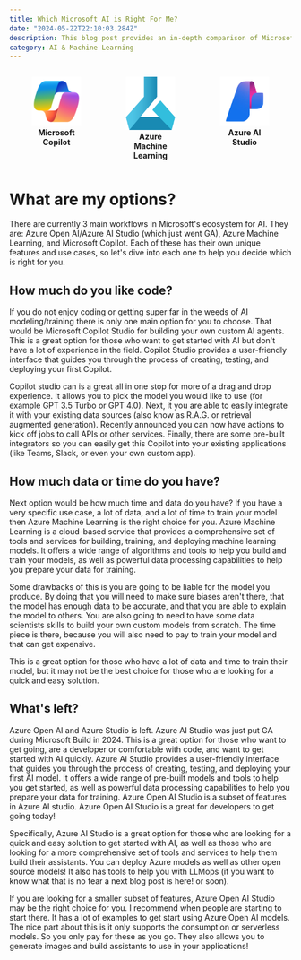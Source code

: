 ```yaml
---
title: Which Microsoft AI is Right For Me?
date: "2024-05-22T22:10:03.284Z"
description: This blog post provides an in-depth comparison of Microsoft's three main AI products, helping readers understand their unique features, use cases, and benefits. It aims to guide you in choosing the right AI product for your specific needs, whether it's for natural language processing, computer vision, or reinforcement learning. The post also offers insights into how these AI products integrate with Azure and other services, ensuring you can seamlessly incorporate AI capabilities into your existing workflows.
category: AI & Machine Learning
---
```


<div style="display: flex; justify-content: space-around;">
    <figure style="text-align: center;">
        <img src="./Copilot.png" alt="Microsoft Copilot" width="200"/>
        <figcaption><b>Microsoft Copilot</b></figcaption>
    </figure>
    <figure style="text-align: center;">
        <img src="./azure-machine-learning-service-logo-445C459FD8-seeklogo.com.png" alt="Azure Machine Learning" width="200"/>
        <figcaption><b>Azure Machine Learning</b></figcaption>
    </figure>
    <figure style="text-align: center;">
        <img src="./images.png" alt="Azure AI Studio" width="200"/>
        <figcaption><b>Azure AI Studio</b></figcaption>
    </figure>
</div>



# What are my options?
There are currently 3 main workflows in Microsoft's ecosystem for AI. They are: Azure Open AI/Azure AI Studio (which just went GA), Azure Machine Learning, and Microsoft Copilot. Each of these has their own unique features and use cases, so let's dive into each one to help you decide which is right for you.

## How much do you like code?
If you do not enjoy coding or getting super far in the weeds of AI modeling/training there is only one main option for you to choose. That would be Microsoft Copilot Studio for building your own custom AI agents. This is a great option for those who want to get started with AI but don't have a lot of experience in the field. Copilot Studio provides a user-friendly interface that guides you through the process of creating, testing, and deploying your first Copilot.

Copilot studio can is a great all in one stop for more of a drag and drop experience. It allows you to pick the model you would like to use (for example GPT 3.5 Turbo or GPT 4.0). Next, it you are able to easily integrate it with your existing data sources (also know as R.A.G. or retrieval augmented generation). Recently announced you can now have actions to kick off jobs to call APIs or other services. Finally, there are some pre-built integrators so you can easily get this Copilot into your existing applications (like Teams, Slack, or even your own custom app).

## How much data or time do you have?
Next option would be how much time and data do you have? If you have a very specific use case, a lot of data, and a lot of time to train your model then Azure Machine Learning is the right choice for you. Azure Machine Learning is a cloud-based service that provides a comprehensive set of tools and services for building, training, and deploying machine learning models. It offers a wide range of algorithms and tools to help you build and train your models, as well as powerful data processing capabilities to help you prepare your data for training. 

Some drawbacks of this is you are going to be liable for the model you produce. By doing that you will need to make sure biases aren't there, that the model has enough data to be accurate, and that you are able to explain the model to others. You are also going to need to have some data scientists skills to build your own custom models from scratch. The time piece is there, because you will also need to pay to train your model and that can get expensive. 

This is a great option for those who have a lot of data and time to train their model, but it may not be the best choice for those who are looking for a quick and easy solution.

## What's left?
Azure Open AI and Azure Studio is left. Azure AI Studio was just put GA during Microsoft Build in 2024. This is a great option for those who want to get going, are a developer or comfortable with code, and want to get started with AI quickly. Azure AI Studio provides a user-friendly interface that guides you through the process of creating, testing, and deploying your first AI model. It offers a wide range of pre-built models and tools to help you get started, as well as powerful data processing capabilities to help you prepare your data for training. Azure Open AI Studio is a subset of features in Azure AI studio. Azure Open AI Studio is a great for developers to get going today! 

Specifically, Azure AI Studio is a great option for those who are looking for a quick and easy solution to get started with AI, as well as those who are looking for a more comprehensive set of tools and services to help them build their assistants. You can deploy Azure models as well as other open source models! It also has tools to help you with LLMops (if you want to know what that is no fear a next blog post is here! or soon).

If you are looking for a smaller subset of features, Azure Open AI Studio may be the right choice for you. I recommend when people are starting to start there. It has a lot of examples to get start using Azure Open AI models. The nice part about this is it only supports the consumption or serverless models. So you only pay for these as you go. They also allows you to generate images and build assistants to use in your applications! 